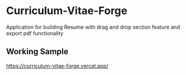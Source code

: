 # Curriculum-Vitae-Forge

Application for building Resume with drag and drop section feature and export pdf functionality

## Working Sample

https://curriculum-vitae-forge.vercel.app/
